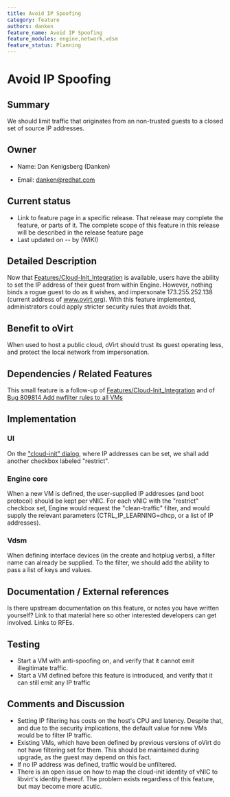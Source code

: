 ```yaml
---
title: Avoid IP Spoofing
category: feature
authors: danken
feature_name: Avoid IP Spoofing
feature_modules: engine,network,vdsm
feature_status: Planning
---
```


# Avoid IP Spoofing

## Summary

We should limit traffic that originates from an non-trusted guests to a closed set of source IP addresses.

## Owner

*   Name: Dan Kenigsberg (Danken)

<!-- -->

*   Email: <danken@redhat.com>

## Current status

*   Link to feature page in a specific release. That release may complete the feature, or parts of it. The complete scope of this feature in this release will be described in the release feature page
*   Last updated on -- by (WIKI)

## Detailed Description

Now that [Features/Cloud-Init_Integration](/develop/release-management/features/cloud/cloud-init-integration/) is available, users have the ability to set the IP address of their guest from within Engine. However, nothing binds a rogue guest to do as it wishes, and impersonate 173.255.252.138 (current address of www.ovirt.org). With this feature implemented, administrators could apply stricter security rules that avoids that.

## Benefit to oVirt

When used to host a public cloud, oVirt should trust its guest operating less, and protect the local network from impersonation.

## Dependencies / Related Features

This small feature is a follow-up of [Features/Cloud-Init_Integration](/develop/release-management/features/cloud/cloud-init-integration/) and of [Bug 809814 Add nwfilter rules to all VMs](https://bugzilla.redhat.com/809814)

## Implementation

### UI

On the ["cloud-init" dialog](/File:Cloud-init-webadmin-screenshot.png), where IP addresses can be set, we shall add another checkbox labeled "restrict".

### Engine core

When a new VM is defined, the user-supplied IP addresses (and boot protocol) should be kept per vNIC. For each vNIC with the "restrict" checkbox set, Engine would request the "clean-traffic" filter, and would supply the relevant parameters (CTRL_IP_LEARNING=dhcp, or a list of IP addresses).

### Vdsm

When defining interface devices (in the create and hotplug verbs), a filter name can already be supplied. To the filter, we should add the ability to pass a list of keys and values.

## Documentation / External references

Is there upstream documentation on this feature, or notes you have written yourself? Link to that material here so other interested developers can get involved. Links to RFEs.

## Testing

*   Start a VM with anti-spoofing on, and verify that it cannot emit illegitimate traffic.
*   Start a VM defined before this feature is introduced, and verify that it can still emit any IP traffic

## Comments and Discussion

*   Setting IP filtering has costs on the host's CPU and latency. Despite that, and due to the security implications, the default value for new VMs would be to filter IP traffic.
*   Existing VMs, which have been defined by previous versions of oVirt do not have filtering set for them. This should be maintained during upgrade, as the guest may depend on this fact.
*   If no IP address was defined, traffic would be unfiltered.
*   There is an open issue on how to map the cloud-init identity of vNIC to libvirt's identity thereof. The problem exists regardless of this feature, but may become more acutic.

<!-- -->


